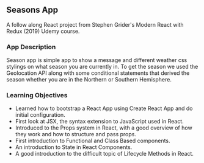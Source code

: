 ## Seasons App

A follow along React project from Stephen Grider's Modern React with Redux (2019) Udemy course.

### App Description

Season app is simple app to show a message and different weather css stylings on what season you are currently in. To get the season we used the Geolocation API along with some conditional statements that derived the season whether you are in the Northern or Southern Hemisphere.

### Learning Objectives

- Learned how to bootstrap a React App using Create React App and do initial configuration.
- First look at JSX, the syntax extension to JavaScript used in React.
- Introduced to the Props system in React, with a good overview of how they work and how to structure and pass props.
- First introduction to Functional and Class Based components.
- An introduction to State in React Components.
- A good introduction to the difficult topic of Lifecycle Methods in React.



